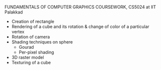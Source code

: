 FUNDAMENTALS OF COMPUTER GRAPHICS COURSEWORK, CS5024 at IIT Palakkad
- Creation of rectangle
- Rendering of a cube and its rotation & change of color of a particular vertex
- Rotation of camera
- Shading techniques on sphere
	- Gourad
	- Per-pixel shading
- 3D raster model
- Texturing of a cube
